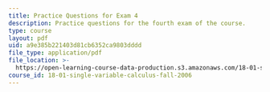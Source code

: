```yaml
---
title: Practice Questions for Exam 4
description: Practice questions for the fourth exam of the course.
type: course
layout: pdf
uid: a9e385b221403d81cb6352ca9803dddd
file_type: application/pdf
file_location: >-
  https://open-learning-course-data-production.s3.amazonaws.com/18-01-single-variable-calculus-fall-2006/a9e385b221403d81cb6352ca9803dddd_prexam4a.pdf
course_id: 18-01-single-variable-calculus-fall-2006
---
```

